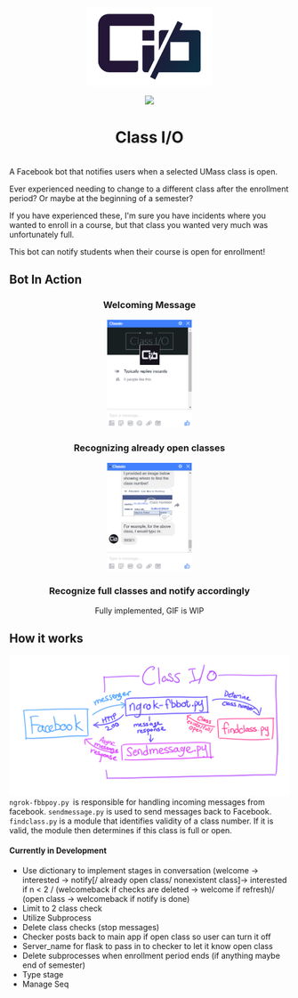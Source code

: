 <p align="center"><img width=45% src="https://github.com/lchsam/ClassIO/blob/master/misc/logo.png"></p>
<p align="center"><img width=25% src="http://forthebadge.com/images/badges/made-with-python.svg"></p>
<h1 align="center">Class I/O</h1>
<br>
A Facebook bot that notifies users when a selected UMass class is open.

Ever experienced needing to change to a different class after the enrollment period? Or maybe at the beginning of a semester?

If you have experienced these, I'm sure you have incidents where you wanted to enroll in a course, but that class you wanted very much was unfortunately full.

This bot can notify students when their course is open for enrollment!

## Bot In Action
<h3 align="center">Welcoming Message</h3>
<p align="center"><img width=30% src="https://github.com/lchsam/ClassIO/blob/master/misc/entry.gif"></p>
<h3 align="center">Recognizing already open classes</h3>
<p align="center"><img width=30% src="https://github.com/lchsam/ClassIO/blob/master/misc/openalready.gif"></p>
<h3 align="center">Recognize full classes and notify accordingly</h3>
<p align="center"> Fully implemented, GIF is WIP </p>

## How it works
![alt text](https://github.com/lchsam/ClassIO/blob/master/misc/diagram.png "Diagram")
```ngrok-fbbpoy.py ```is responsible for handling incoming messages from facebook. ```sendmessage.py``` is used to send messages back to Facebook. ```findclass.py``` is a module that identifies validity of a class number. If it is valid, the module then determines if this class is full or open.



#### Currently in Development
- Use dictionary to implement stages in conversation (welcome -> interested -> notify[/ already open class/ nonexistent class]-> interested if n < 2 / (welcomeback if checks are deleted -> welcome if refresh)/ (open class -> welcomeback if notify is done)
- Limit to 2 class check
- Utilize Subprocess
- Delete class checks (stop messages)
- Checker posts back to main app if open class so user can turn it off
- Server_name for flask to pass in to checker to let it know open class
- Delete subprocesses when enrollment period ends (if anything maybe end of semester)
- Type stage
- Manage Seq

